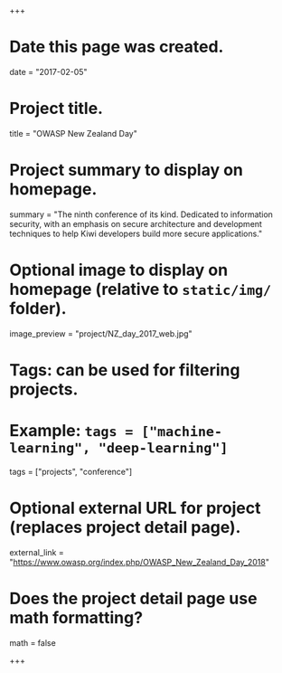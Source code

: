 +++
# Date this page was created.
date = "2017-02-05"

# Project title.
title = "OWASP New Zealand Day"

# Project summary to display on homepage.
summary = "The ninth conference of its kind. Dedicated to information security, with an emphasis on secure architecture and development techniques to help Kiwi developers build more secure applications."

# Optional image to display on homepage (relative to `static/img/` folder).
image_preview = "project/NZ_day_2017_web.jpg"

# Tags: can be used for filtering projects.
# Example: `tags = ["machine-learning", "deep-learning"]`
tags = ["projects", "conference"]

# Optional external URL for project (replaces project detail page).
external_link = "https://www.owasp.org/index.php/OWASP_New_Zealand_Day_2018"

# Does the project detail page use math formatting?
math = false

+++
